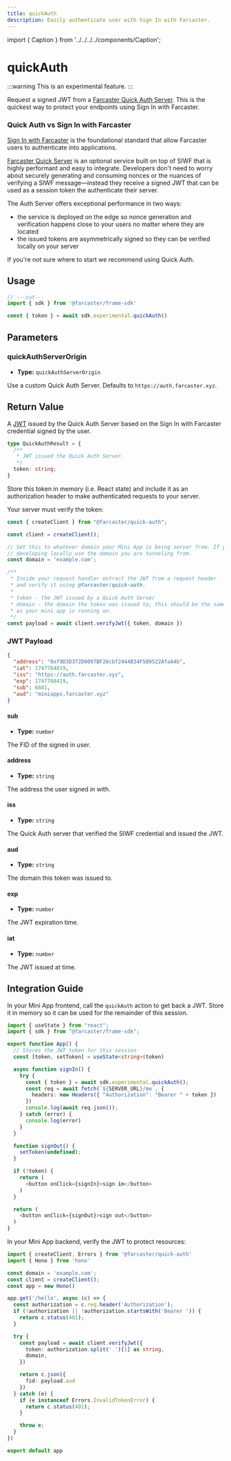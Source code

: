```yaml
---
title: quickAuth
description: Easily authenticate user with Sign In with Farcaster.
---
```


import { Caption } from '../../../../components/Caption';

# quickAuth

:::warning
This is an experimental feature.
:::

Request a signed JWT from a [Farcaster Quick Auth
Server](https://github.com/farcasterxyz/protocol/discussions/231). This is the
quickest way to protect your endpoints using Sign In with Farcaster.

### Quick Auth vs Sign In with Farcaster

[Sign In with
Farcaster](https://github.com/farcasterxyz/protocol/discussions/110) is the
foundational standard that allow Farcaster users to authenticate into
applications.

[Farcaster Quick
Server](https://github.com/farcasterxyz/protocol/discussions/231) is an
optional service built on top of SIWF that is highly performant and easy to
integrate. Developers don't need to worry about securely generating and
consuming nonces or the nuances of verifying a SIWF message—instead they
receive a signed JWT that can be used as a session token the authenticate their
server.

The Auth Server offers exceptional performance in two ways:
- the service is deployed on the edge so nonce generation and verification
  happens close to your users no matter where they are located
- the issued tokens are asymmetrically signed so they can be verified locally
  on your server

If you're not sure where to start we recommend using Quick Auth.


## Usage

```ts twoslash
// ---cut---
import { sdk } from '@farcaster/frame-sdk'

const { token } = await sdk.experimental.quickAuth()
```

## Parameters

### quickAuthServerOrigin

- **Type:** `quickAuthServerOrigin`

Use a custom Quick Auth Server. Defaults to `https://auth.farcaster.xyz`.


## Return Value

A [JWT](https://datatracker.ietf.org/doc/html/rfc7519) issued by the Quick Auth
Server based on the Sign In with Farcaster credential signed by the user.

```ts
type QuickAuthResult = {
  /**
   * JWT issued the Quick Auth Server.
   */
  token: string;
}
```

Store this token in memory (i.e. React state) and include it as an
authorization header to make authenticated requests to your server. 

Your server must verify the token:

```ts
const { createClient } from "@farcaster/quick-auth";

const client = createClient();

// Set this to whatever domain your Mini App is being server from. If you're
// developing locally use the domain you are tunneling from.
const domain = 'example.com';

/**
 * Inside your request handler extract the JWT from a request header
 * and verify it using @farcaster/quick-auth.
 *
 * token - the JWT issued by a Quick Auth Server 
 * domain - the domain the token was issued to, this should be the same domain
 * as your mini app is running on.
 */
const payload = await client.verifyJwt({ token, domain })
```

### JWT Payload

```json
{
  "address": "0xf9D3D372D0097BF26cbf2444B34F5B9522AfaA4b",
  "iat": 1747764819,
  "iss": "https://auth.farcaster.xyz",
  "exp": 1747768419,
  "sub": 6841,
  "aud": "miniapps.farcaster.xyz"
}
```

#### sub

- **Type:** `number`

The FID of the signed in user. 


#### address

- **Type:** `string`

The address the user signed in with.

#### iss

- **Type:** `string`

The Quick Auth server that verified the SIWF credential and issued the JWT.

#### aud

- **Type:** `string`

The domain this token was issued to.

#### exp

- **Type:** `number`

The JWT expiration time.

#### iat

- **Type:** `number`

The JWT issued at time.


## Integration Guide

In your Mini App frontend, call the `quickAuth` action to get back a JWT. Store
it in memory so it can be used for the remainder of this session.

```ts
import { useState } from "react";
import { sdk } from "@farcaster/frame-sdk";

export function App() {
  // Stores the JWT token for this session
  const [token, setToken] = useState<string>(token)

  async function signIn() {
    try {
      const { token } = await sdk.experimental.quickAuth();
      const req = await fetch(`${SERVER_URL}/me`, {
        headers: new Headers({ "Authorization": "Bearer " + token })
      })
      console.log(await req.json());
    } catch (error) {
      console.log(error)
    }
  }

  function signOut() {
    setToken(undefined);
  }

  if (!token) {
    return (
      <button onClick={signIn}>sign in</button>
    )
  }

  return (
    <button onClick={signOut}>sign out</button>
  )
}
```

In your Mini App backend, verify the JWT to protect resources:

```ts
import { createClient, Errors } from '@farcaster/quick-auth'
import { Hono } from 'hono'

const domain = 'example.com';
const client = createClient();
const app = new Hono()

app.get('/hello', async (c) => {
  const authorization = c.req.header('Authorization');
  if (!authorization || !authorization.startsWith('Bearer ')) {
    return c.status(401);
  }

  try {
    const payload = await client.verifyJwt({
      token: authorization.split(' ')[1] as string,
      domain,
    })

    return c.json({
      fid: payload.aud
    })
  } catch (e) {
    if (e instanceof Errors.InvalidTokenError) {
      return c.status(401);
    }

    throw e;
  }
})

export default app
```



